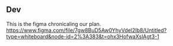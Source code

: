 ## Dev
This is the figma chronicaling our plan.
https://www.figma.com/file/7gw8BuD5Aw0YhyVdel2Ib8/Untitled?type=whiteboard&node-id=2%3A383&t=ohx3HofwaXslAgt3-1
